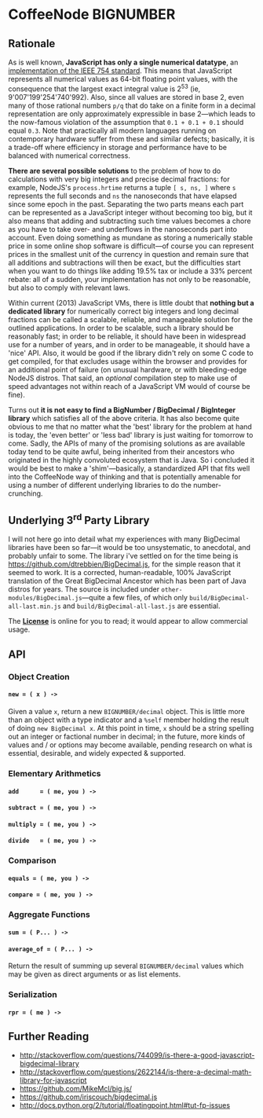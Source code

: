 

# CoffeeNode BIGNUMBER

## Rationale

As is well known, **JavaScript has only a single numerical datatype**, an [implementation of the IEEE 754
standard](https://en.wikipedia.org/wiki/IEEE_754#Basic_formats). This means that JavaScript represents all
numerical values as 64-bit floating point values, with the consequence that the largest exact integral
value is 2<sup>53</sup> (ie, 9'007'199'254'740'992). Also, since all values are stored in base 2, even
many of those rational numbers `p/q` that do take on a finite form in a decimal representation are only
approximately expressible in base 2—which leads to the now-famous violation of the assumption that
`0.1 + 0.1 + 0.1` should equal `0.3`. Note that practically all modern languages running on contemporary hardware
suffer from these and similar defects; basically, it is a trade-off where efficiency in storage and performance
have to be balanced with numerical correctness.

**There are several possible solutions** to the problem of how to do calculations with very big integers and
precise decimal fractions: for example, NodeJS's `process.hrtime` returns a tuple `[ s, ns, ]` where `s`
represents the full seconds and `ns` the nanoseconds that have elapsed since some epoch in the past.
Separating the two parts means each part can be represented as a JavaScript integer without becoming too
big, but  it also means that adding and subtracting such time values becomes a chore as you have to take
over- and underflows in the nanoseconds part into account. Even doing something as mundane as storing a
numerically stable price in some online shop software is difficult—of course you can represent prices in
the smallest unit of the currency in question and remain sure that all additions and subtractions will
then be exact, but the difficulties start when you want to do things like adding 19.5% tax or include a
33% percent rebate: all of a sudden, your implementation has not only to be reasonable, but also to comply
with relevant laws.

Within current (2013) JavaScript VMs, there is little doubt that **nothing but a dedicated library** for
numerically correct big integers and long decimal fractions can be called a scalable, reliable, and
manageable solution for the outlined applications. In order to be scalable, such a library should be
reasonably fast; in order to be reliable, it should have been in widespread use for a number of years, and
in order to be manageable, it should have a 'nice' API. Also, it would be good if the library didn't rely
on some C code to get compiled, for that excludes usage within the browser and provides for an additional
point of failure (on unusual hardware, or with bleeding-edge NodeJS distros. That said, an *optional* compilation step
to make use of speed advantages not within reach of a JavaScript VM would of course be fine).

Turns out **it is not easy to find a BigNumber / BigDecimal / BigInteger library** which satisfies all of the
above criteria. It has also become quite obvious to me that no matter what the 'best' library for the
problem at hand is today, the 'even better' or 'less bad' library is just waiting for tomorrow to come.
Sadly, the APIs of many of the promising solutions as are available today tend to be quite awful, being inherited
from their ancestors who originated in the highly convoluted ecosystem that is Java. So i concluded it would
be best to make a 'shim'—basically, a standardized API that fits well into the CoffeeNode way of thinking
and that is potentially amenable for using a number of different underlying libraries to do the number-crunching.


## Underlying 3<sup>rd</sup> Party Library

I will not here go into detail what my experiences with many BigDecimal libraries have been so far—it would
be too unsystematic, to anecdotal, and probably unfair to some. The library i've settled on for the time being
is https://github.com/dtrebbien/BigDecimal.js, for the simple reason that it seemed to work. It is a
corrected, human-readable, 100% JavaScript translation of the Great BigDecimal Ancestor which has been part of
Java distros for years. The source is included under `other-modules/BigDecimal.js`—quite a few files, of which
only `build/BigDecimal-all-last.min.js` and `build/BigDecimal-all-last.js` are essential.

The [**License**](http://source.icu-project.org/repos/icu/icu4j/tags/milestone-52-0-1/main/shared/licenses/license.html)
is online for you to read; it would appear to allow commercial usage.

## API


### Object Creation

#### `new = ( x ) ->`

Given a value `x`, return a new `BIGNUMBER/decimal` object. This is little more than an object with a
type indicator and a `%self` member holding the result of doing `new BigDecimal x`. At this point in time,
`x` should be a string spelling out an integer or factional number in decimal; in the future, more kinds of
values and / or options may become available, pending research on what is essential, desirable, and
widely expected & supported.

### Elementary Arithmetics

#### `add      = ( me, you ) ->`
#### `subtract = ( me, you ) ->`
#### `multiply = ( me, you ) ->`
#### `divide   = ( me, you ) ->`

### Comparison

#### `equals = ( me, you ) ->`
#### `compare = ( me, you ) ->`

### Aggregate Functions

#### `sum = ( P... ) ->`
#### `average_of = ( P... ) ->`

Return the result of summing up several `BIGNUMBER/decimal` values which may be given as direct arguments or
as list elements.

### Serialization

#### `rpr = ( me ) ->`


## Further Reading

* http://stackoverflow.com/questions/744099/is-there-a-good-javascript-bigdecimal-library
* http://stackoverflow.com/questions/2622144/is-there-a-decimal-math-library-for-javascript
* https://github.com/MikeMcl/big.js/
* https://github.com/iriscouch/bigdecimal.js
* http://docs.python.org/2/tutorial/floatingpoint.html#tut-fp-issues
